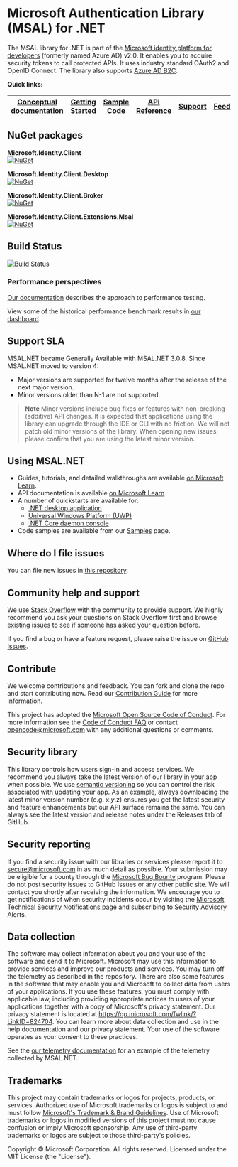 # Microsoft Authentication Library (MSAL) for .NET

The MSAL library for .NET is part of the [Microsoft identity platform for developers](https://aka.ms/aaddevv2) (formerly named Azure AD) v2.0. It enables you to acquire security tokens to call protected APIs. It uses industry standard OAuth2 and OpenID Connect. The library also supports [Azure AD B2C](https://azure.microsoft.com/services/active-directory-b2c/).

**Quick links:**

| [Conceptual documentation](https://aka.ms/msalnet) | [Getting Started](https://learn.microsoft.com/entra/msal/dotnet/getting-started/choosing-msal-dotnet) | [Sample Code](https://aka.ms/aaddevsamplesv2) | [API Reference](https://learn.microsoft.com/dotnet/api/overview/) | [Support](README.md#community-help-and-support) | [Feedback](https://github.com/AzureAD/microsoft-authentication-library-for-dotnet/issues)
| ------------------------------------------------------------------------------------------------------- | --------------------------------------------------------------------------------------------------------------------------------------------------- | ------------------------------------------------------------------------------------------ | ------------------------------------------------------------------------------------------------------------------ | ----------------------------------------------- | ------------------------------------------------------------------------------------------------------- |

## NuGet packages

**Microsoft.Identity.Client**  
[![NuGet](https://img.shields.io/nuget/v/Microsoft.Identity.Client.svg?style=flat-square&label=nuget&colorB=00b200)](https://www.nuget.org/packages/Microsoft.Identity.Client/)

**Microsoft.Identity.Client.Desktop**  
[![NuGet](https://img.shields.io/nuget/v/Microsoft.Identity.Client.Desktop.svg?style=flat-square&label=nuget&colorB=00b200)](https://www.nuget.org/packages/Microsoft.Identity.Client.Desktop/)

**Microsoft.Identity.Client.Broker**  
[![NuGet](https://img.shields.io/nuget/v/Microsoft.Identity.Client.Broker.svg?style=flat-square&label=nuget&colorB=00b200)](https://www.nuget.org/packages/Microsoft.Identity.Client.Broker/)

**Microsoft.Identity.Client.Extensions.Msal**  
[![NuGet](https://img.shields.io/nuget/v/Microsoft.Identity.Client.Extensions.Msal.svg?style=flat-square&label=nuget&colorB=00b200)](https://www.nuget.org/packages/Microsoft.Identity.Client.Extensions.Msal/)  

## Build Status

[![Build Status](https://identitydivision.visualstudio.com/IDDP/_apis/build/status/CI/DotNet/.NET%20MSAL%20CI%20(YAML)?branchName=main)](https://identitydivision.visualstudio.com/IDDP/_build/latest?definitionId=922&branchName=main)

### Performance perspectives

[Our documentation](https://learn.microsoft.com/entra/msal/dotnet/advanced/performance-testing) describes the approach to performance testing.

View some of the historical performance benchmark results in [our dashboard](https://azuread.github.io/microsoft-authentication-library-for-dotnet/benchmarks/).

## Support SLA

MSAL.NET became Generally Available with MSAL.NET 3.0.8. Since MSAL.NET moved to version 4:

- Major versions are supported for twelve months after the release of the next major version.
- Minor versions older than N-1 are not supported.

> **Note**
> Minor versions include bug fixes or features with non-breaking (additive) API changes. It is expected that applications using the library can upgrade through the IDE or CLI with no friction. We will not patch old minor versions of the library. When opening new issues, please confirm that you are using the latest minor version.

## Using MSAL.NET

- Guides, tutorials, and detailed walkthroughs are available [on Microsoft Learn](https://learn.microsoft.com/entra/msal/dotnet/getting-started/choosing-msal-dotnet).
- API documentation is available [on Microsoft Learn](https://learn.microsoft.com/dotnet/api/microsoft.identity.client)
- A number of quickstarts are available for:
  - [.NET desktop application](https://learn.microsoft.com/azure/active-directory/develop/desktop-app-quickstart?pivots=devlang-windows-desktop)
  - [Universal Windows Platform (UWP)](https://learn.microsoft.com/azure/active-directory/develop/desktop-app-quickstart?pivots=devlang-uwp)
  - [.NET Core daemon console](https://learn.microsoft.com/azure/active-directory/develop/console-app-quickstart?pivots=devlang-dotnet-core)
- Code samples are available from our [Samples](https://aka.ms/aaddevsamplesv2) page.

## Where do I file issues

You can file new issues in [this repository](https://github.com/AzureAD/microsoft-authentication-library-for-dotnet/issues).

## Community help and support

We use [Stack Overflow](https://stackoverflow.com/questions/tagged/azure-ad-msal) with the community to provide support. We highly recommend you ask your questions on Stack Overflow first and browse [existing issues](https://github.com/AzureAD/microsoft-authentication-library-for-dotnet/issues) to see if someone has asked your question before.

If you find a bug or have a feature request, please raise the issue on [GitHub Issues](../../issues).

## Contribute

We welcome contributions and feedback. You can fork and clone the repo and start contributing now. Read our [Contribution Guide](CONTRIBUTING.md) for more information.

This project has adopted the [Microsoft Open Source Code of Conduct](https://opensource.microsoft.com/codeofconduct/). For more information see the [Code of Conduct FAQ](https://opensource.microsoft.com/codeofconduct/faq/) or contact [opencode@microsoft.com](mailto:opencode@microsoft.com) with any additional questions or comments.

## Security library

This library controls how users sign-in and access services. We recommend you always take the latest version of our library in your app when possible. We use [semantic versioning](http://semver.org) so you can control the risk associated with updating your app. As an example, always downloading the latest minor version number (e.g. x.*y*.z) ensures you get the latest security and feature enhancements but our API surface remains the same. You can always see the latest version and release notes under the Releases tab of GitHub.

## Security reporting

If you find a security issue with our libraries or services please report it to [secure@microsoft.com](mailto:secure@microsoft.com) in as much detail as possible. Your submission may be eligible for a bounty through the [Microsoft Bug Bounty](https://aka.ms/bugbounty) program. Please do not post security issues to GitHub Issues or any other public site. We will contact you shortly after receiving the information. We encourage you to get notifications of when security incidents occur by visiting the [Microsoft Technical Security Notifications page](https://www.microsoft.com/msrc/technical-security-notifications?rtc=1) and subscribing to Security Advisory Alerts.

## Data collection

The software may collect information about you and your use of the software and send it to Microsoft. Microsoft may use this information to provide services and improve our products and services. You may turn off the telemetry as described in the repository. There are also some features in the software that may enable you and Microsoft to collect data from users of your applications. If you use these features, you must comply with applicable law, including providing appropriate notices to users of your applications together with a copy of Microsoft's privacy statement. Our privacy statement is located at https://go.microsoft.com/fwlink/?LinkID=824704. You can learn more about data collection and use in the help documentation and our privacy statement. Your use of the software operates as your consent to these practices.

See the [our telemetry documentation](https://learn.microsoft.com/entra/msal/dotnet/resources/telemetry-overview) for an example of the telemetry collected by MSAL.NET.

## Trademarks

This project may contain trademarks or logos for projects, products, or services. Authorized use of Microsoft trademarks or logos is subject to and must follow [Microsoft's Trademark & Brand Guidelines](https://www.microsoft.com/en-us/legal/intellectualproperty/trademarks/usage/general). Use of Microsoft trademarks or logos in modified versions of this project must not cause confusion or imply Microsoft sponsorship. Any use of third-party trademarks or logos are subject to those third-party's policies.

Copyright © Microsoft Corporation. All rights reserved. Licensed under the MIT License (the "License").
